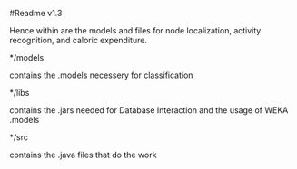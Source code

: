 #Readme v1.3

Hence within are the models and files for node localization, activity recognition, and caloric expenditure.

*/models 

  contains the .models necessery for classification
  
*/libs

  contains the .jars needed for Database Interaction and the usage of WEKA .models
  
*/src

  contains the .java files that do the work

